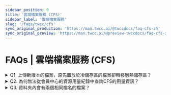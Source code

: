 ```yaml
---
sidebar_position: 9
title: '雲端檔案服務 (CFS)'
sidebar_label: '雲端檔案服務'
slug: '/faqs/twcc/cfs'
sync_original_production: 'https://man.twcc.ai/@twccdocs/faq-cfs-zh' 
sync_original_preview: 'https://man.twcc.ai/@preview-twccdocs/faq-cfs-zh'
---
```


# FAQs | 雲端檔案服務 (CFS)

<details>

<summary> Q1. 上傳新版本的檔案，原先置放於冷儲存區的檔案卻轉移到熱儲存區？</summary>

檔案版本管理功能，於上傳新版本後，原檔案會成為舊版本並置於原儲存區不會被搬移。在資料夾檔案列表所顯示為最新版本的檔案，舊版本可於該檔案右側目錄點擊「版本紀錄」查看。

</details>

<details>

<summary> Q2. 為何無法從會員中心的資源用量紀錄中查詢CFS的用量資訊？</summary>

CFS 用量只有專案管理員或建立者才有權限查看用量紀錄，若您的帳號權限為使用者，將無法查閱資源用量，可請該專案的管理員協助查詢或是提升您的權限。

</details>

<details>

<summary> Q3. 資料夾內會有兩個相同檔名的檔案？</summary>

出現此情況的原因為前一次檔案上傳尚未完成，即上傳相同檔名的檔案。因此未完成上傳的檔案無版本資訊，而再次上傳的檔案會被視作新檔案。建議利用網頁上傳新版本檔案時，先確認清單內已有該檔案再上傳。如果是使用 API，請勿連續上傳相同檔名的檔案到同一個資料夾內。

</details>
